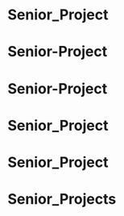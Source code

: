 # Senior_Project
# Senior-Project
# Senior-Project
# Senior_Project
# Senior_Project
# Senior_Projects
